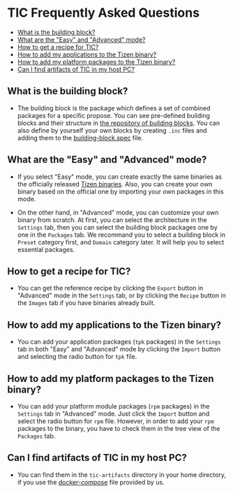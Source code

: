 <!-- omit in toc -->
# TIC Frequently Asked Questions

- [What is the building block?](#what-is-the-building-block)
- [What are the "Easy" and "Advanced" mode?](#what-are-the-easy-and-advanced-mode)
- [How to get a recipe for TIC?](#how-to-get-a-recipe-for-tic)
- [How to add my applications to the Tizen binary?](#how-to-add-my-applications-to-the-tizen-binary)
- [How to add my platform packages to the Tizen binary?](#how-to-add-my-platform-packages-to-the-tizen-binary)
- [Can I find artifacts of TIC in my host PC?](#can-i-find-artifacts-of-tic-in-my-host-pc)

## What is the building block?

- The building block is the package which defines a set of combined packages for a specific propose.
  You can see pre-defined building blocks and their structure in [the repository of building blocks](https://git.tizen.org/cgit/tools/building-blocks/tree/?h=tizen).
  You can also define by yourself your own blocks by creating `.inc` files and adding them to the [building-block.spec](https://git.tizen.org/cgit/tools/building-blocks/tree/packaging/building-blocks.spec?h=tizen) file.

## What are the "Easy" and "Advanced" mode?

- If you select "Easy" mode, you can create exactly the same binaries as the officially released [Tizen binaries](http://download.tizen.org/releases/milestone/tizen/unified/latest/images/standard/). Also, you can create your own binary based on the official one by importing your own packages in this mode.

- On the other hand, in "Advanced" mode, you can customize your own binary from scratch. At first, you can select the architecture in the `Settings` tab,
  then you can select the building block packages one by one in the `Packages` tab.
  We recommand you to select a building block in `Preset` category first, and `Domain` category later. 
  It will help you to select essential packages.

## How to get a recipe for TIC?

- You can get the reference recipe by clicking the `Export` button in "Advanced" mode in the `Settings` tab, or by clicking the `Recipe` button in the `Images` tab if you have binaries already built.

## How to add my applications to the Tizen binary?

- You can add your application packages (`tpk` packages) in the `Settings` tab in both "Easy" and "Advanced" mode by clicking the `Import` button and selecting the radio button for `tpk` file.

## How to add my platform packages to the Tizen binary?

- You can add your platform module packages (`rpm` packages) in the `Settings` tab in "Advanced" mode. Just click the `Import` button and select the radio button for `rpm` file. However, in order to add your `rpm` packages to the binary, you have to check them in the tree view of the `Packages` tab.

## Can I find artifacts of TIC in my host PC?

- You can find them in the `tic-artifacts` directory in your home directory, if you use the [docker-compose](https://s3-us-west-1.amazonaws.com/tizenschool/257/docker-compose.yaml) file provided by us.
